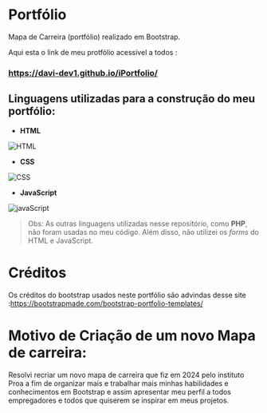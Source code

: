 # Portfólio
Mapa de Carreira (portfólio) realizado em Bootstrap.

Aqui esta o link de meu protfólio acessível a todos :
###  https://davi-dev1.github.io/iPortfolio/

## Linguagens utilizadas para a construção do meu portfólio:

- **HTML**
 
![HTML](https://github.com/user-attachments/assets/e09abb85-2d2c-4e27-b6e0-3a721be0f3fc)



- **CSS**

![CSS](https://github.com/user-attachments/assets/3d327bbb-ee9d-43bb-8c00-7f8fbaddb792)

 
- **JavaScript**
 
![javaScript](https://github.com/user-attachments/assets/a7e34541-c03e-4a34-86b9-4bb9fed9f8f5)



 

> Obs: As outras linguagens utilizadas nesse repositório, como **PHP**, não foram usadas no meu código. Além disso, não utilizei os *forms* do HTML e JavaScript.

# Créditos
Os créditos do bootstrap usados neste portfólio são advindas desse site :https://bootstrapmade.com/bootstrap-portfolio-templates/

# Motivo de Criação de um novo Mapa de carreira:
Resolvi recriar um novo mapa de carreira que fiz em 2024 pelo instituto Proa a fim de organizar mais e trabalhar mais minhas habilidades e conhecimentos em Bootstrap e assim apresentar meu perfil a todos empregadores e todos que quiserem se inspirar em meus projetos.
